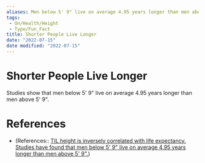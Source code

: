 ```yaml
---
aliases: Men below 5' 9" live on average 4.95 years longer than men above 5' 9"
tags:
 - On/Health/Height
 - Type/Fun_Fact
title: Shorter People Live Longer
date: "2022-07-15"
date modified: "2022-07-15"
---
```


# Shorter People Live Longer
Studies show that men below 5' 9" live on average 4.95 years longer than men above 5' 9".

# References
- (References:: [TIL height is inversely correlated with life expectancy. Studies have found that men below 5' 9" live on average 4.95 years longer than men above 5' 9".](https://www.reddit.com/r/todayilearned/comments/vwwrm4/til_height_is_inversely_correlated_with_life/?utm_source=share&utm_medium=ios_app&utm_name=iossmf))
